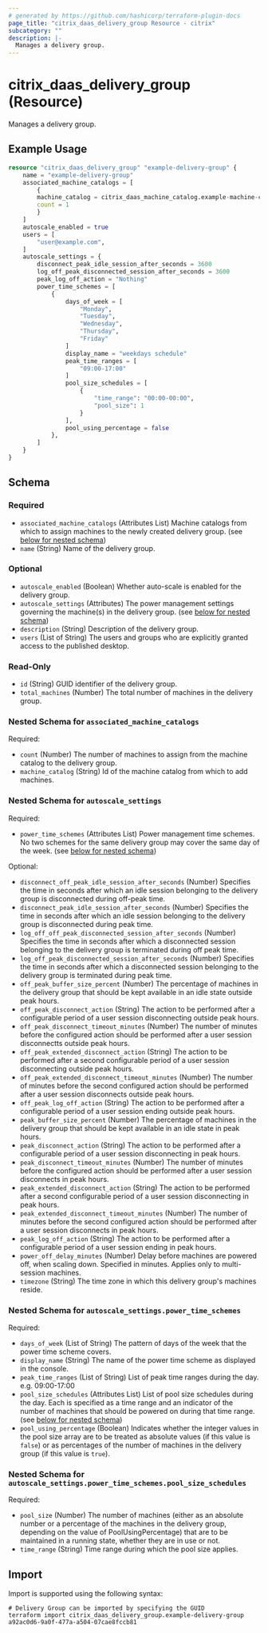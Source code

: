 ```yaml
---
# generated by https://github.com/hashicorp/terraform-plugin-docs
page_title: "citrix_daas_delivery_group Resource - citrix"
subcategory: ""
description: |-
  Manages a delivery group.
---
```


# citrix_daas_delivery_group (Resource)

Manages a delivery group.

## Example Usage

```terraform
resource "citrix_daas_delivery_group" "example-delivery-group" {
    name = "example-delivery-group"
    associated_machine_catalogs = [
        {
        machine_catalog = citrix_daas_machine_catalog.example-machine-catalog.id
        count = 1
        }
    ]
    autoscale_enabled = true 
    users = [
        "user@example.com",
    ]
    autoscale_settings = {
        disconnect_peak_idle_session_after_seconds = 3600
        log_off_peak_disconnected_session_after_seconds = 3600
        peak_log_off_action = "Nothing"
        power_time_schemes = [
            {
                days_of_week = [
                    "Monday",
                    "Tuesday",
                    "Wednesday",
                    "Thursday",
                    "Friday"
                ]
                display_name = "weekdays schedule"
                peak_time_ranges = [
                    "09:00-17:00"
                ]
                pool_size_schedules = [
                    {
                        "time_range": "00:00-00:00",
                        "pool_size": 1
                    }
                ],
                pool_using_percentage = false
            },
        ]
    }
}
```

<!-- schema generated by tfplugindocs -->
## Schema

### Required

- `associated_machine_catalogs` (Attributes List) Machine catalogs from which to assign machines to the newly created delivery group. (see [below for nested schema](#nestedatt--associated_machine_catalogs))
- `name` (String) Name of the delivery group.

### Optional

- `autoscale_enabled` (Boolean) Whether auto-scale is enabled for the delivery group.
- `autoscale_settings` (Attributes) The power management settings governing the machine(s) in the delivery group. (see [below for nested schema](#nestedatt--autoscale_settings))
- `description` (String) Description of the delivery group.
- `users` (List of String) The users and groups who are explicitly granted access to the published desktop.

### Read-Only

- `id` (String) GUID identifier of the delivery group.
- `total_machines` (Number) The total number of machines in the delivery group.

<a id="nestedatt--associated_machine_catalogs"></a>
### Nested Schema for `associated_machine_catalogs`

Required:

- `count` (Number) The number of machines to assign from the machine catalog to the delivery group.
- `machine_catalog` (String) Id of the machine catalog from which to add machines.


<a id="nestedatt--autoscale_settings"></a>
### Nested Schema for `autoscale_settings`

Required:

- `power_time_schemes` (Attributes List) Power management time schemes.  No two schemes for the same delivery group may cover the same day of the week. (see [below for nested schema](#nestedatt--autoscale_settings--power_time_schemes))

Optional:

- `disconnect_off_peak_idle_session_after_seconds` (Number) Specifies the time in seconds after which an idle session belonging to the delivery group is disconnected during off-peak time.
- `disconnect_peak_idle_session_after_seconds` (Number) Specifies the time in seconds after which an idle session belonging to the delivery group is disconnected during peak time.
- `log_off_off_peak_disconnected_session_after_seconds` (Number) Specifies the time in seconds after which a disconnected session belonging to the delivery group is terminated during off peak time.
- `log_off_peak_disconnected_session_after_seconds` (Number) Specifies the time in seconds after which a disconnected session belonging to the delivery group is terminated during peak time.
- `off_peak_buffer_size_percent` (Number) The percentage of machines in the delivery group that should be kept available in an idle state outside peak hours.
- `off_peak_disconnect_action` (String) The action to be performed after a configurable period of a user session disconnecting outside peak hours.
- `off_peak_disconnect_timeout_minutes` (Number) The number of minutes before the configured action should be performed after a user session disconnectts outside peak hours.
- `off_peak_extended_disconnect_action` (String) The action to be performed after a second configurable period of a user session disconnecting outside peak hours.
- `off_peak_extended_disconnect_timeout_minutes` (Number) The number of minutes before the second configured action should be performed after a user session disconnects outside peak hours.
- `off_peak_log_off_action` (String) The action to be performed after a configurable period of a user session ending outside peak hours.
- `peak_buffer_size_percent` (Number) The percentage of machines in the delivery group that should be kept available in an idle state in peak hours.
- `peak_disconnect_action` (String) The action to be performed after a configurable period of a user session disconnecting in peak hours.
- `peak_disconnect_timeout_minutes` (Number) The number of minutes before the configured action should be performed after a user session disconnects in peak hours.
- `peak_extended_disconnect_action` (String) The action to be performed after a second configurable period of a user session disconnecting in peak hours.
- `peak_extended_disconnect_timeout_minutes` (Number) The number of minutes before the second configured action should be performed after a user session disconnects in peak hours.
- `peak_log_off_action` (String) The action to be performed after a configurable period of a user session ending in peak hours.
- `power_off_delay_minutes` (Number) Delay before machines are powered off, when scaling down. Specified in minutes. Applies only to multi-session machines.
- `timezone` (String) The time zone in which this delivery group's machines reside.

<a id="nestedatt--autoscale_settings--power_time_schemes"></a>
### Nested Schema for `autoscale_settings.power_time_schemes`

Required:

- `days_of_week` (List of String) The pattern of days of the week that the power time scheme covers.
- `display_name` (String) The name of the power time scheme as displayed in the console.
- `peak_time_ranges` (List of String) List of peak time ranges during the day. e.g. 09:00-17:00
- `pool_size_schedules` (Attributes List) List of pool size schedules during the day. Each is specified as a time range and an indicator of the number of machines that should be powered on during that time range. (see [below for nested schema](#nestedatt--autoscale_settings--power_time_schemes--pool_size_schedules))
- `pool_using_percentage` (Boolean) Indicates whether the integer values in the pool size array are to be treated as absolute values (if this value is `false`) or as percentages of the number of machines in the delivery group (if this value is `true`).

<a id="nestedatt--autoscale_settings--power_time_schemes--pool_size_schedules"></a>
### Nested Schema for `autoscale_settings.power_time_schemes.pool_size_schedules`

Required:

- `pool_size` (Number) The number of machines (either as an absolute number or a percentage of the machines in the delivery group, depending on the value of PoolUsingPercentage) that are to be maintained in a running state, whether they are in use or not.
- `time_range` (String) Time range during which the pool size applies.

## Import

Import is supported using the following syntax:

```shell
# Delivery Group can be imported by specifying the GUID
terraform import citrix_daas_delivery_group.example-delivery-group a92ac0d6-9a0f-477a-a504-07cae8fccb81
```
